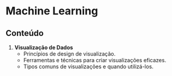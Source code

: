 # Machine Learning

## Conteúdo

1. **Visualização de Dados**
   - Princípios de design de visualização.
   - Ferramentas e técnicas para criar visualizações eficazes.
   - Tipos comuns de visualizações e quando utilizá-los.